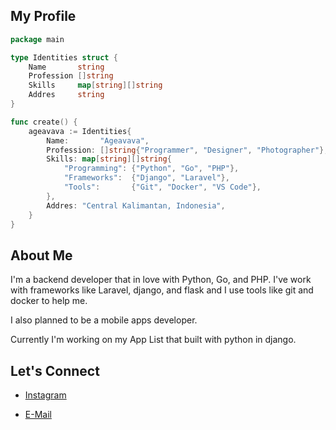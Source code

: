 ## My Profile
```go
package main

type Identities struct {
	Name       string
	Profession []string
	Skills     map[string][]string
	Addres     string
}

func create() {
	ageavava := Identities{
		Name:       "Ageavava",
		Profession: []string{"Programmer", "Designer", "Photographer"},
		Skills: map[string][]string{
			"Programming": {"Python", "Go", "PHP"},
			"Frameworks":  {"Django", "Laravel"},
			"Tools":       {"Git", "Docker", "VS Code"},
		},
		Addres: "Central Kalimantan, Indonesia",
	}
}
```
## About Me

I'm a backend developer that in love with Python, Go, and PHP. I've work with frameworks like Laravel, django, and flask and I use tools like git and docker to help me.  

I also planned to be a mobile apps developer.

Currently I'm working on my App List that built with python in django.

## Let's Connect
- [Instagram](https://www.instagram.com/agung.fhd)
<!-- [LinkedIn](https://www.linkedin.com/in/agung-prabowo-145199331)-->
- [E-Mail](mailto:holhokgorgok@gmail.com)
<!--
**agaveingit/agaveingit** is a ✨ _special_ ✨ repository because its `README.md` (this file) appears on your GitHub profile.

Here are some ideas to get you started:

- 🔭 I’m currently working on ...
- 🌱 I’m currently learning ...
- 👯 I’m looking to collaborate on ...
- 🤔 I’m looking for help with ...
- 💬 Ask me about ...
- 📫 How to reach me: ...
- 😄 Pronouns: ...
- ⚡ Fun fact: ...
-->

